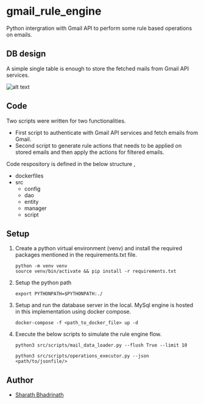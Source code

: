 # gmail_rule_engine
Python intergration with Gmail API to perform some rule based operations on emails.

## DB design

A simple single table is enough to store the fetched mails from Gmail API services.

![alt text](https://github.com/iamLUCISTAR/gmail_rule_engine/design/table_schema.png?raw=true)

## Code

Two scripts were written for two functionalities.
- First script to authenticate with Gmail API services and fetch emails from Gmail.
- Second script to generate rule actions that needs to be applied on stored emails and then apply the actions for filtered emails.

Code respository is defined in the below structure ,

- dockerfiles
- src
  - config
  - dao
  - entity
  - manager
  - script

## Setup

1. Create a python virtual environment (venv) and install the required packages mentioned in the requirements.txt file.
    ```{console}
   python -m venv venv
   source venv/bin/activate && pip install -r requirements.txt
   ```
2. Setup the python path
    ```{console}
   export PYTHONPATH=$PYTHONPATH:./
   ```
3. Setup and run the database server in the local. MySql engine is hosted in this implementation using docker compose.
    ```{console}
   docker-compose -f <path_to_docker_file> up -d 
   ```
3. Execute the below scripts to simulate the rule engine flow.
    ```{console}
    python3 src/scripts/mail_data_loader.py --flush True --limit 10
    ```
    ```{console}
    python3 src/scripts/operations_executor.py --json <path/to/jsonfile/>
    ```

## Author

- [Sharath Bhadrinath](https://github.com/iamLUCISTAR)
